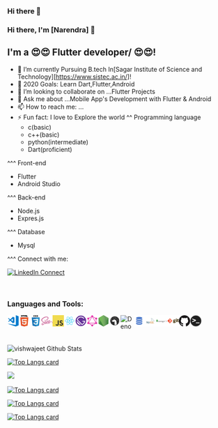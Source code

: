 ### Hi there 👋

<!--
**narendra084/narendra084** is a ✨ _special_ ✨ repository because its `README.md` (this file) appears on your GitHub profile.
-->
### Hi there, I'm  [Narendra] 👋

## I'm a 😍😍 Flutter developer/ 😍😍!
- 🔭 I’m currently Pursuing B.tech In[Sagar Institute of Science and Technology][https://www.sistec.ac.in/]!
- 🥅 2020 Goals: Learn Dart,Flutter,Android 
- 👯 I’m looking to collaborate on ...Flutter Projects
- 💬 Ask me about ...Mobile App's Development with Flutter & Android 
- 📫 How to reach me: ...
- ⚡ Fun fact: I love to Explore the world 
^^ Programming language
   - c(basic)
   - c++(basic)
   - python(intermediate)
   - Dart(proficient)
                       
 ^^^ Front-end
  - Flutter
  - Android Studio
  
^^^ Back-end
  - Node.js
  - Expres.js

^^^ Database
  - Mysql
          
       
     
^^^ Connect with me:

[![LinkedIn Connect](https://img.shields.io/badge/%20-Connect-black?color=14171A&labelColor=212121&logo=linkedin&logoColor=ffffff)](https://www.linkedin.com/in/narendra-38b5ba168/) 


<br />

### Languages and Tools:

[<img align="left" alt="Visual Studio Code" width="26px" src="https://raw.githubusercontent.com/github/explore/80688e429a7d4ef2fca1e82350fe8e3517d3494d/topics/visual-studio-code/visual-studio-code.png" />][webdevplaylist]
[<img align="left" alt="HTML5" width="26px" src="https://raw.githubusercontent.com/github/explore/80688e429a7d4ef2fca1e82350fe8e3517d3494d/topics/html/html.png" />][webdevplaylist]
[<img align="left" alt="CSS3" width="26px" src="https://raw.githubusercontent.com/github/explore/80688e429a7d4ef2fca1e82350fe8e3517d3494d/topics/css/css.png" />][cssplaylist]
[<img align="left" alt="Sass" width="26px" src="https://raw.githubusercontent.com/github/explore/80688e429a7d4ef2fca1e82350fe8e3517d3494d/topics/sass/sass.png" />][cssplaylist]
[<img align="left" alt="JavaScript" width="26px" src="https://raw.githubusercontent.com/github/explore/80688e429a7d4ef2fca1e82350fe8e3517d3494d/topics/javascript/javascript.png" />][jsplaylist]
[<img align="left" alt="React" width="26px" src="https://raw.githubusercontent.com/github/explore/80688e429a7d4ef2fca1e82350fe8e3517d3494d/topics/react/react.png" />][reactplaylist]
[<img align="left" alt="Gatsby" width="26px" src="https://raw.githubusercontent.com/github/explore/e94815998e4e0713912fed477a1f346ec04c3da2/topics/gatsby/gatsby.png" />][webdevplaylist]
[<img align="left" alt="GraphQL" width="26px" src="https://raw.githubusercontent.com/github/explore/80688e429a7d4ef2fca1e82350fe8e3517d3494d/topics/graphql/graphql.png" />][webdevplaylist]
[<img align="left" alt="Node.js" width="26px" src="https://raw.githubusercontent.com/github/explore/80688e429a7d4ef2fca1e82350fe8e3517d3494d/topics/nodejs/nodejs.png" />][webdevplaylist]
[<img align="left" alt="Deno" width="26px" src="https://raw.githubusercontent.com/github/explore/361e2821e2dea67711cde99c9c40ed357061cf27/topics/deno/deno.png" />][webdevplaylist]
[<img align="left" alt="Deno" width="30px" src="https://raw.githubusercontent.com/rhoit/mode-icons/dump/icons/php.png" />][webdevplaylist]
[<img align="left" alt="SQL" width="26px" src="https://raw.githubusercontent.com/github/explore/80688e429a7d4ef2fca1e82350fe8e3517d3494d/topics/sql/sql.png" />][webdevplaylist]
[<img align="left" alt="MySQL" width="26px" src="https://raw.githubusercontent.com/github/explore/80688e429a7d4ef2fca1e82350fe8e3517d3494d/topics/mysql/mysql.png" />][webdevplaylist]
[<img align="left" alt="MongoDB" width="26px" src="https://raw.githubusercontent.com/github/explore/80688e429a7d4ef2fca1e82350fe8e3517d3494d/topics/mongodb/mongodb.png" />][webdevplaylist]
[<img align="left" alt="Git" width="26px" src="https://raw.githubusercontent.com/github/explore/80688e429a7d4ef2fca1e82350fe8e3517d3494d/topics/git/git.png" />][webdevplaylist]
[<img align="left" alt="GitHub" width="26px" src="https://raw.githubusercontent.com/github/explore/78df643247d429f6cc873026c0622819ad797942/topics/github/github.png" />][webdevplaylist]
[<img align="left" alt="HTML5" width="26px" src="https://raw.githubusercontent.com/github/explore/80688e429a7d4ef2fca1e82350fe8e3517d3494d/topics/terminal/terminal.png" />][webdevplaylist]

<br />

<br />

<br />
<br />
<img width="550px" alt="vishwajeet Github Stats"  src="https://github-readme-stats.vercel.app/api?username=rajput-blaze&show_icons=true&theme=radical&hide=prs,issues"/>

[![Top Langs card](https://github-readme-stats.vercel.app/api/top-langs/?username=rajput-blaze&layout=compact&theme=radical&card_width=500)](https://github.com/Rajput-Blaze/)


<img  width="550px" src="https://wakatime.com/share/@f18998d0-74f2-4485-9d40-29a01f7b18bc/1061deb9-3bff-4b75-9489-8e8cdf1e0815.png">

[![Top Langs card](https://github-readme-stats.vercel.app/api/pin/?username=Rajput-Blaze&repo=react_weather&layout=compact&theme=radical&card_width=500)](https://github.com/Rajput-Blaze/react_weather)


[![Top Langs card](https://github-readme-stats.vercel.app/api/pin/?username=Rajput-Blaze&repo=todo&layout=compact&theme=radical&card_width=500)](https://github.com/Rajput-Blaze/todo)


[![Top Langs card](https://github-readme-stats.vercel.app/api/pin/?username=Rajput-Blaze&repo=RestFul_api&layout=compact&theme=radical&card_width=500)](https://github.com/Rajput-Blaze/RestFul_api)


[twitter]: https://vishwajeet.tech/
[linkedin]: https://vishwajeet.tech/
[webdevplaylist]: https://vishwajeet.tech/
[jsplaylist]: https://vishwajeet.tech/
[cssplaylist]: https://vishwajeet.tech/
[reactplaylist]: https://vishwajeet.tech/
